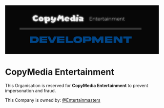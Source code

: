 ![Banner](https://raw.githubusercontent.com/CopyMedia/.github/main/profile/FHDHJHJSKD.png)

# CopyMedia Entertainment
This Organisation is reserved for **CopyMedia Entertainment** to prevent impersonation and fraud.

This Company is owned by: [@Entertainmasters](https://github.com/Entertainmasters)